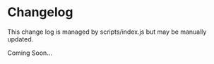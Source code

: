 Changelog
=========

This change log is managed by scripts/index.js but may
be manually updated.

Coming Soon...
